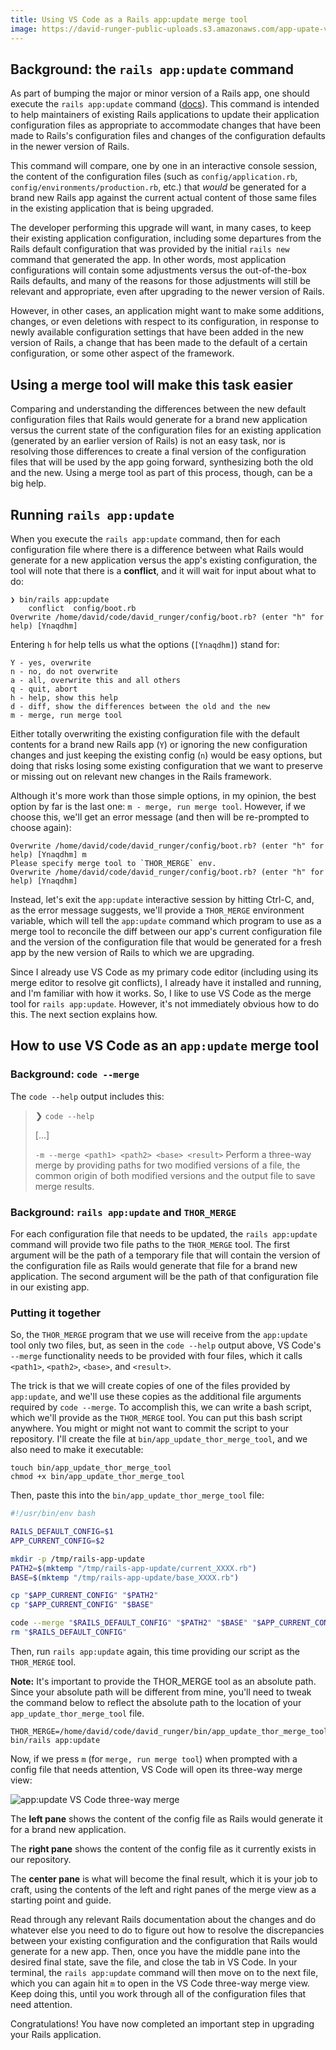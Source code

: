```yaml
---
title: Using VS Code as a Rails app:update merge tool
image: https://david-runger-public-uploads.s3.amazonaws.com/app-upate-vs-code-three-way-merge.png
---
```


## Background: the `rails app:update` command

As part of bumping the major or minor version of a Rails app, one should execute the `rails app:update` command ([docs](https://guides.rubyonrails.org/upgrading_ruby_on_rails.html#the-update-task)). This command is intended to help maintainers of existing Rails applications to update their application configuration files as appropriate to accommodate changes that have been made to Rails's configuration files and changes of the configuration defaults in the newer version of Rails.

This command will compare, one by one in an interactive console session, the content of the configuration files (such as `config/application.rb`, `config/environments/production.rb`, etc.) that _would_ be generated for a brand new Rails app against the current actual content of those same files in the existing application that is being upgraded.

The developer performing this upgrade will want, in many cases, to keep their existing application configuration, including some departures from the Rails default configuration that was provided by the initial `rails new` command that generated the app. In other words, most application configurations will contain some adjustments versus the out-of-the-box Rails defaults, and many of the reasons for those adjustments will still be relevant and appropriate, even after upgrading to the newer version of Rails.

However, in other cases, an application might want to make some additions, changes, or even deletions with respect to its configuration, in response to newly available configuration settings that have been added in the new version of Rails, a change that has been made to the default of a certain configuration, or some other aspect of the framework.

## Using a merge tool will make this task easier

Comparing and understanding the differences between the new default configuration files that Rails would generate for a brand new application versus the current state of the configuration files for an existing application (generated by an earlier version of Rails) is not an easy task, nor is resolving those differences to create a final version of the configuration files that will be used by the app going forward, synthesizing both the old and the new. Using a merge tool as part of this process, though, can be a big help.

## Running `rails app:update`

When you execute the `rails app:update` command, then for each configuration file where there is a difference between what Rails would generate for a new application versus the app's existing configuration, the tool will note that there is a **conflict**, and it will wait for input about what to do:

```
❯ bin/rails app:update
    conflict  config/boot.rb
Overwrite /home/david/code/david_runger/config/boot.rb? (enter "h" for help) [Ynaqdhm]
```

Entering `h` for help tells us what the options (`[Ynaqdhm]`) stand for:

```
Y - yes, overwrite
n - no, do not overwrite
a - all, overwrite this and all others
q - quit, abort
h - help, show this help
d - diff, show the differences between the old and the new
m - merge, run merge tool
```

Either totally overwriting the existing configuration file with the default contents for a brand new Rails app (`Y`) or ignoring the new configuration changes and just keeping the existing config (`n`) would be easy options, but doing that risks losing some existing configuration that we want to preserve or missing out on relevant new changes in the Rails framework.

Although it's more work than those simple options, in my opinion, the best option by far is the last one: `m - merge, run merge tool`. However, if we choose this, we'll get an error message (and then will be re-prompted to choose again):

```
Overwrite /home/david/code/david_runger/config/boot.rb? (enter "h" for help) [Ynaqdhm] m
Please specify merge tool to `THOR_MERGE` env.
Overwrite /home/david/code/david_runger/config/boot.rb? (enter "h" for help) [Ynaqdhm]
```

Instead, let's exit the `app:update` interactive session by hitting Ctrl-C, and, as the error message suggests, we'll provide a `THOR_MERGE` environment variable, which will tell the `app:update` command which program to use as a merge tool to reconcile the diff between our app's current configuration file and the version of the configuration file that would be generated for a fresh app by the new version of Rails to which we are upgrading.

Since I already use VS Code as my primary code editor (including using its merge editor to resolve git conflicts), I already have it installed and running, and I'm familiar with how it works. So, I like to use VS Code as the merge tool for `rails app:update`. However, it's not immediately obvious how to do this. The next section explains how.

## How to use VS Code as an `app:update` merge tool

### Background: `code --merge`

The `code --help` output includes this:

> ❯ `code --help`
>
> [...]
>
> `-m --merge <path1> <path2> <base> <result>` Perform a three-way merge by providing paths for two modified versions of a file, the common origin of both modified versions and the output file to save merge results.

### Background: `rails app:update` and `THOR_MERGE`

For each configuration file that needs to be updated, the `rails app:update` command will provide two file paths to the `THOR_MERGE` tool. The first argument will be the path of a temporary file that will contain the version of the configuration file as Rails would generate that file for a brand new application. The second argument will be the path of that configuration file in our existing app.

### Putting it together

So, the `THOR_MERGE` program that we use will receive from the `app:update` tool only two files, but, as seen in the `code --help` output above, VS Code's `--merge` functionality needs to be provided with four files, which it calls `<path1>`,  `<path2>`,  `<base>`, and `<result>`.

The trick is that we will create copies of one of the files provided by `app:update`, and we'll use these copies as the additional file arguments required by `code --merge`. To accomplish this, we can write a bash script, which we'll provide as the `THOR_MERGE` tool. You can put this bash script anywhere. You might or might not want to commit the script to your repository. I'll create the file at `bin/app_update_thor_merge_tool`, and we also need to make it executable:

```
touch bin/app_update_thor_merge_tool
chmod +x bin/app_update_thor_merge_tool
```

Then, paste this into the `bin/app_update_thor_merge_tool` file:

```sh
#!/usr/bin/env bash

RAILS_DEFAULT_CONFIG=$1
APP_CURRENT_CONFIG=$2

mkdir -p /tmp/rails-app-update
PATH2=$(mktemp "/tmp/rails-app-update/current_XXXX.rb")
BASE=$(mktemp "/tmp/rails-app-update/base_XXXX.rb")

cp "$APP_CURRENT_CONFIG" "$PATH2"
cp "$APP_CURRENT_CONFIG" "$BASE"

code --merge "$RAILS_DEFAULT_CONFIG" "$PATH2" "$BASE" "$APP_CURRENT_CONFIG" --wait
rm "$RAILS_DEFAULT_CONFIG"
```

Then, run `rails app:update` again, this time providing our script as the `THOR_MERGE` tool.

**Note:** It's important to provide the THOR_MERGE tool as an absolute path. Since your absolute path will be different from mine, you'll need to tweak the command below to reflect the absolute path to the location of your `app_update_thor_merge_tool` file.

```
THOR_MERGE=/home/david/code/david_runger/bin/app_update_thor_merge_tool bin/rails app:update
```

Now, if we press `m` (for `merge, run merge tool`) when prompted with a config file that needs attention, VS Code will open its three-way merge view:

![app:update VS Code three-way merge](https://david-runger-public-uploads.s3.amazonaws.com/app-upate-vs-code-three-way-merge.png)

The **left pane** shows the content of the config file as Rails would generate it for a brand new application.

The **right pane** shows the content of the config file as it currently exists in our repository.

The **center pane** is what will become the final result, which it is your job to craft, using the contents of the left and right panes of the merge view as a starting point and guide.

Read through any relevant Rails documentation about the changes and do whatever else you need to do to figure out how to resolve the discrepancies between your existing configuration and the configuration that Rails would generate for a new app. Then, once you have the middle pane into the desired final state, save the file, and close the tab in VS Code. In your terminal, the `rails app:update` command will then move on to the next file, which you can again hit `m` to open in the VS Code three-way merge view. Keep doing this, until you work through all of the configuration files that need attention.

Congratulations! You have now completed an important step in upgrading your Rails application.
